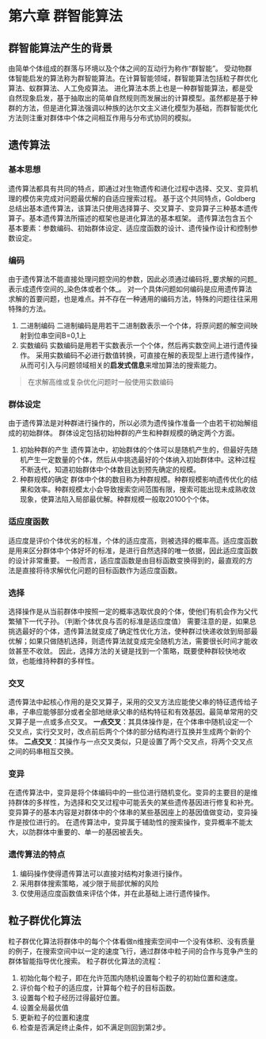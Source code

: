 # 第六章 群智能算法
## 群智能算法产生的背景
由简单个体组成的群落与环境以及个体之间的互动行为称作“群智能”。
受动物群体智能启发的算法称为群智能算法。在计算智能领域，群智能算法包括粒子群优化算法、蚁群算法、人工免疫算法。
进化算法本质上也是一种群智能算法，都是受自然现象启发，基于抽取出的简单自然规则而发展出的计算模型。虽然都是基于种群的方法，但是进化算法强调以种族的达尔文主义进化模型为基础，而群智能优化方法则注重对群体中个体之间相互作用与分布式协同的模拟。
## 遗传算法
### 基本思想
遗传算法都具有共同的特点，即通过对生物遗传和进化过程中选择、交叉、变异机理的模仿来完成对问题最优解的自适应搜索过程。
基于这个共同特点，Goldberg总结出基本遗传算法，该算法只使用选择算子、交叉算子、变异算子三种基本遗传算子。基本遗传算法所描述的框架也是进化算法的基本框架。
遗传算法包含五个基本要素：参数编码、初始群体设定、适应度函数的设计、遗传操作设计和控制参数设定。
### 编码
由于遗传算法不能直接处理问题空间的参数，因此必须通过编码将_要求解的问题_表示成遗传空间的_染色体或者个体_。
对一个具体问题如何编码是应用遗传算法求解的首要问题，也是难点。并不存在一种通用的编码方法，特殊的问题往往采用特殊的方法。
1. 二进制编码
二进制编码是用若干二进制数表示一个个体，将原问题的解空间映射到位串空间B=0,1上
3. 实数编码
实数编码是用若干实数表示一个个体，然后再实数空间上进行遗传操作。
采用实数编码不必进行数值转换，可直接在解的表现型上进行遗传操作，从而可引入与问题领域相关的**启发式信息**来增加算法的搜索能力。
> 在求解高维或复杂优化问题时一般使用实数编码
### 群体设定
由于遗传算法是对种群进行操作的，所以必须为遗传操作准备一个由若干初始解组成的初始群体。
群体设定包括初始种群的产生和种群规模的确定两个方面。
1. 初始种群的产生
遗传算法中，初始群体的个体可以是随机产生的，但最好先随机产生一定数量的个体，然后从中挑选最好的个体纳入初始群体中。这种过程不断迭代，知道初始群体中个体数目达到预先确定的规模。
2. 种群规模的确定
群体中个体的数目称为种群规模。种群规模影响遗传优化的结果和效率。种群规模太小会导致搜索空间范围有限，搜索可能出现未成熟收敛现象，使算法陷入局部最优解。种群规模一般取20100个个体。
### 适应度函数
适应度是评价个体优劣的标准，个体的适应度高，则被选择的概率高。适应度函数是用来区分群体中个体好坏的标准，是进行自然选择的唯一依据，因此适应度函数的设计非常重要。
一般而言，适应度函数是由目标函数变换得到的，最直观的方法是直接将待求解优化问题的目标函数作为适应度函数。
### 选择
选择操作是从当前群体中按照一定的概率选取优良的个体，使他们有机会作为父代繁殖下一代子孙。（判断个体优良与否的标准是适应度值）
需要注意的是，如果总挑选最好的个体，遗传算法就变成了确定性优化方法，使种群过快递收敛到局部最优解；如果只做随机选择，则遗传算法就变成完全随机方法，需要很长时间才能收敛甚至不收敛。
因此，选择方法的关键是找到一个策略，既要使种群较快地收敛，也能维持种群的多样性。
### 交叉
遗传算法中起核心作用的是交叉算子，采用的交叉方法应能使父串的特征遗传给子串，子串应能够部分或者全部地继承父串的结构特征和有效基因。最简单常用的交叉算子是一点或多点交叉。
**一点交叉**：其具体操作是，在个体串中随机设定一个交叉点，实行交叉时，改点前后两个个体的部分结构进行互换并生成两个新的个体。
**二点交叉**：其操作与一点交叉类似，只是设置了两个交叉点，将两个交叉点之间的码串相互交换。
### 变异
在遗传算法中，变异是将个体编码中的一些位进行随机变化。变异的主要目的是维持群体的多样性，为选择和交叉过程中可能丢失的某些遗传基因进行修复和补充。
变异算子的基本内容是对群体中的个体串的某些基因座上的基因值做变动，变异操作是按位进行的。
在遗传算法中，变异属于辅助性的搜索操作，变异概率不能太大，以防群体中重要的、单一的基因被丢失。
### 遗传算法的特点
1. 编码操作使得遗传算法可以直接对结构对象进行操作。
2. 采用群体搜索策略，减少限于局部优解的风险
3. 仅使用适应度函数值来评估个体，并在此基础上进行遗传操作。

## 粒子群优化算法
粒子群优化算法将群体中的每个个体看做n维搜索空间中一个没有体积、没有质量的例子，在搜索空间中以一定的速度飞行，通过群体中粒子间的合作与竞争产生的群体智能指导优化搜索。
粒子群优化算法的流程：
1. 初始化每个粒子，即在允许范围内随机设置每个粒子的初始位置和速度。
2. 评价每个粒子的适应度，计算每个粒子的目标函数。
3. 设置每个粒子经历过得最好位置。
4. 设置全局最优值
5. 更新粒子的位置和速度
6. 检查是否满足终止条件，如不满足则回到第2步。
